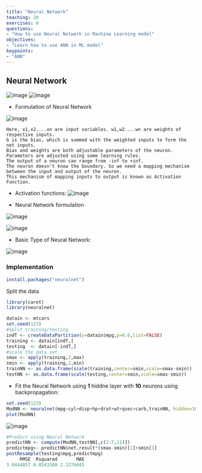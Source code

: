 ```yaml
---
title: "Neural Network"
teaching: 20
exercises: 0
questions:
- "How to use Neural Network in Machine Learning model"
objectives:
- "Learn how to use ANN in ML model"
keypoints:
- "ANN"
---
```


## Neural Network
![image](https://user-images.githubusercontent.com/43855029/114472746-da188c00-9bc0-11eb-913c-9dcd14f872ac.png)
![image](https://user-images.githubusercontent.com/43855029/114472756-dd137c80-9bc0-11eb-863d-7c4d054efa89.png)

- Formulation of Neural Network

![image](https://user-images.githubusercontent.com/43855029/114472776-e997d500-9bc0-11eb-9f70-450389c912df.png)
```
Here, x1,x2....xn are input variables. w1,w2....wn are weights of respective inputs.
b is the bias, which is summed with the weighted inputs to form the net inputs. 
Bias and weights are both adjustable parameters of the neuron.
Parameters are adjusted using some learning rules. 
The output of a neuron can range from -inf to +inf.
The neuron doesn’t know the boundary. So we need a mapping mechanism between the input and output of the neuron. 
This mechanism of mapping inputs to output is known as Activation Function.
```
- Activation functions:
![image](https://user-images.githubusercontent.com/43855029/114575672-6752f380-9c48-11eb-8d53-c78d052cdf17.png)

- Neural Network formulation

![image](https://user-images.githubusercontent.com/43855029/114472972-51e6b680-9bc1-11eb-9e78-90ec739844ee.png)

![image](https://user-images.githubusercontent.com/43855029/114575549-48546180-9c48-11eb-8c9c-c5eac3180df1.png)


- Basic Type of Neural Network:

![image](https://user-images.githubusercontent.com/43855029/114575945-aaad6200-9c48-11eb-96c2-12fd28866f48.png)

### Implementation
```r
install.packages("neuralnet")
```
Split the data
```r
library(caret)
library(neuralnet)

datain <- mtcars
set.seed(123)
#Split training/testing
indT <- createDataPartition(y=datain$mpg,p=0.6,list=FALSE)
training <- datain[indT,]
testing  <- datain[-indT,]
#scale the data set
smax <- apply(training,2,max)
smin <- apply(training,2,min)
trainNN <- as.data.frame(scale(training,center=smin,scale=smax-smin))
testNN <- as.data.frame(scale(testing,center=smin,scale=smax-smin))
```

- Fit the Neural Network using **1** hiddne layer with **10** neurons using backpropagation:
```r
set.seed(123)
ModNN <- neuralnet(mpg~cyl+disp+hp+drat+wt+qsec+carb,trainNN, hidden=10,linear.output = T)
plot(ModNN)
```
![image](https://user-images.githubusercontent.com/43855029/114492632-f0d1d980-9be6-11eb-89c5-196f9f3546d9.png)
```r
#Predict using Neural Network
predictNN <- compute(ModNN,testNN[,c(2:7,11)])
predictmpg<- predictNN$net.result*(smax-smin)[1]+smin[1]
postResample(testing$mpg,predictmpg)
     RMSE  Rsquared       MAE 
3.0444857 0.8543388 2.3276645 
```
